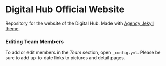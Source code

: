 # Digital Hub Official Website

Repository for the website of the Digital Hub. Made with [Agency Jekyll theme](https://github.com/y7kim/agency-jekyll-theme).

### Editing Team Members

To add or edit members in the *Team* section, open `_config.yml`. Please be sure to add up-to-date links to pictures and detail pages.

